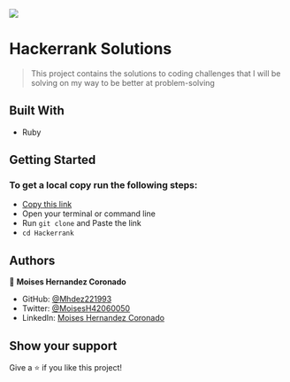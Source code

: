 ![](https://img.shields.io/badge/Microverse-blueviolet)

# Hackerrank Solutions

> This project contains the solutions to coding challenges that I will be solving on my way to be better at problem-solving

## Built With

- Ruby
## Getting Started
### To get a local copy run the following steps:

- [Copy this link](git@github.com:Mhdez221993/Hackerrank.git)
- Open your terminal or command line
- Run `git clone` and Paste the link
- `cd Hackerrank`

## Authors

👤 **Moises Hernandez Coronado**

- GitHub: [@Mhdez221993](https://github.com/Mhdez221993) 
- Twitter: [@MoisesH42060050](https://twitter.com/MoisesH42060050) 
- LinkedIn: [Moises Hernandez Coronado](https://www.linkedin.com/in/moises-hernandez-9bbb17145/)

## Show your support

Give a ⭐️ if you like this project!

